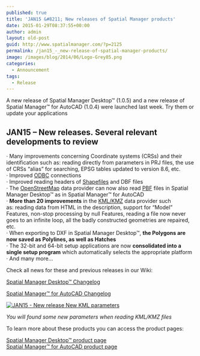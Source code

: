 ```yaml
---
published: true
title: 'JAN15 &#8211; New releases of Spatial Manager products'
date: 2015-01-29T08:37:55+00:00
author: admin
layout: old-post
guid: http://www.spatialmanager.com/?p=2125
permalink: /jan15_-_new-release-of-spatial-manager-products/
image: /images/blog/2014/06/Logo-Grey85.png
categories:
  - Announcement
tags:
  - Release
---
```

A new release of Spatial Manager Desktop™ (1.0.5) and a new release of Spatial Manager™ for AutoCAD (1.0.4) were launched last week. Try them or update your applications<!--more-->

## JAN15 &#8211; New releases. Several relevant developments to review

· M<span>any</span> <span>improvements concerning</span> C<span>oordinate systems</span> (CRSs) <span>and their identification such as: <span>reading directly from</span> <span>parameters</span> in <span>PRJ</span> <span>files,</span> the use of CRSs <span>&#8220;alias</span>&#8221; for searching, <span>EPSG</span> <span>tables updated</span> <span>to version</span> <span>8.6,</span> <span>etc.<br /> · Improved <a title="ODBC Wiki page" href="http://en.wikipedia.org/wiki/Open_Database_Connectivity" target="_blank" rel="nofollow">ODBC</a> connections<br /> · Improved reading headers of <a title="Shafiles Wiki page" href="http://en.wikipedia.org/wiki/Shapefile" target="_blank" rel="nofollow">Shapefiles</a> and DBF files<br /> · The <a title="OpenStreetMap main Web" href="http://www.openstreetmap.org" target="_blank" rel="nofollow">OpenStreetMap</a> data provider can now also read <a title="PBF OpenStreetMap Wiki page" href="http://wiki.openstreetmap.org/wiki/PBF_Format" target="_blank" rel="nofollow">PBF</a> files in Spatial Manager Desktop™ as in Spatial Manager™ for AutoCAD<br /> · <strong>More than 20 improvements</strong> in the <a title="KML files Wiki page" href="http://en.wikipedia.org/wiki/Keyhole_Markup_Language" target="_blank" rel="nofollow">KML/KMZ</a> data provider such as: reading data from HTML in the description, support for &#8220;Model&#8221; Features, non-stop processing by null Features, reading a file now never goes to an infinite loop, all the badly constructed geometries are repaired, etc.<br /> · When exporting to DXF in Spatial Manager Desktop™, <strong>the Polygons are now saved as Polylines, as well as Hatches</strong><br /> · The 32-bit and 64-bit setup applications are now <strong>consolidated into a single setup program</strong> which automatically selects the appropriate platform<br /> · And many more&#8230;<br /> </span></span>

Check all news for these and previous releases in our Wiki:
  
<a title="Spatial Manager Desktop™ Wiki Changelog" href="http://wiki.spatialmanager.com/index.php?title=Spatial_Manager_Desktop%E2%84%A2_Changelog" target="_blank" rel="nofollow"><span>Spatial Manager Desktop™ Changelog</span></a>
  
<a title="Spatial Manager™ for AutoCAD Wiki Changelog" href="http://wiki.spatialmanager.com/index.php/Spatial_Manager%E2%84%A2_for_AutoCAD_Changelog" target="_blank" rel="nofollow"><span>Spatial Manager™ for AutoCAD Changelog</span></a>

<p>
  <a href="/images/blog/2015/01/JAN15-New-release-New-KML-parameters.png" target="_blank" rel="nofollow"><img src="/images/blog/2015/01/JAN15-New-release-New-KML-parameters.png" alt="JAN15 - New release New KML parameters" width="411" height="500" srcset="/images/blog/2015/01/JAN15-New-release-New-KML-parameters.png 411w, /images/blog/2015/01/JAN15-New-release-New-KML-parameters-246x300.png 246w" sizes="(max-width: 411px) 100vw, 411px" /></a>
</p>

<p>
  <em>You will found some new parameters when reading KML/KMZ files</em>
</p>

<p>
  To learn more about these products you can access the product pages:
</p>

<p>
  <a title="Spatial Manager™ - Spatial Manager Desktop™" href="http://www.spatialmanager.com/spm-desktop/" target="_blank" rel="nofollow"><span>Spatial Manager Desktop™ product page</span></a><br /> <a title="Spatial Manager™ - Spatial Manager™ for AutoCAD" href="http://www.spatialmanager.com/spm-forautocad/" target="_blank" rel="nofollow"><span>Spatial Manager™ for AutoCAD product page</span></a>
</p>